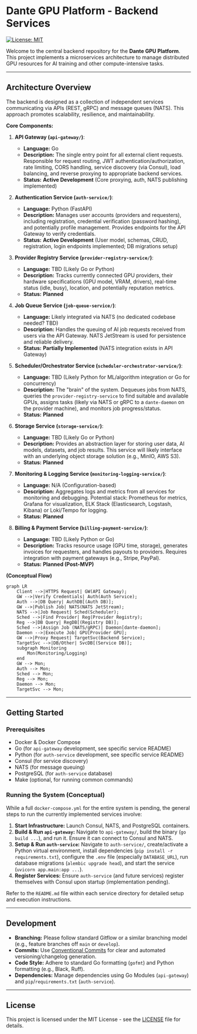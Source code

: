 # Dante GPU Platform - Backend Services

[![License: MIT](https://img.shields.io/badge/License-MIT-yellow.svg)](https://opensource.org/licenses/MIT)

Welcome to the central backend repository for the **Dante GPU Platform**. This project implements a microservices architecture to manage distributed GPU resources for AI training and other compute-intensive tasks.

---

## Architecture Overview

The backend is designed as a collection of independent services communicating via APIs (REST, gRPC) and message queues (NATS). This approach promotes scalability, resilience, and maintainability.

**Core Components:**

1.  **API Gateway (`api-gateway/`)**: 
    *   **Language:** Go
    *   **Description:** The single entry point for all external client requests. Responsible for request routing, JWT authentication/authorization, rate limiting, CORS handling, service discovery (via Consul), load balancing, and reverse proxying to appropriate backend services.
    *   **Status:** **Active Development** (Core proxying, auth, NATS publishing implemented)

2.  **Authentication Service (`auth-service/`)**:
    *   **Language:** Python (FastAPI)
    *   **Description:** Manages user accounts (providers and requesters), including registration, credential verification (password hashing), and potentially profile management. Provides endpoints for the API Gateway to verify credentials.
    *   **Status:** **Active Development** (User model, schemas, CRUD, registration, login endpoints implemented; DB migrations setup)

3.  **Provider Registry Service (`provider-registry-service/`)**:
    *   **Language:** TBD (Likely Go or Python)
    *   **Description:** Tracks currently connected GPU providers, their hardware specifications (GPU model, VRAM, drivers), real-time status (idle, busy), location, and potentially reputation metrics.
    *   **Status:** **Planned**

4.  **Job Queue Service (`job-queue-service/`)**:
    *   **Language:** Likely integrated via NATS (no dedicated codebase needed? TBD)
    *   **Description:** Handles the queuing of AI job requests received from users via the API Gateway. NATS JetStream is used for persistence and reliable delivery.
    *   **Status:** **Partially Implemented** (NATS integration exists in API Gateway)

5.  **Scheduler/Orchestrator Service (`scheduler-orchestrator-service/`)**:
    *   **Language:** TBD (Likely Python for ML/algorithm integration or Go for concurrency)
    *   **Description:** The "brain" of the system. Dequeues jobs from NATS, queries the `provider-registry-service` to find suitable and available GPUs, assigns tasks (likely via NATS or gRPC to a `dante-daemon` on the provider machine), and monitors job progress/status.
    *   **Status:** **Planned**

6.  **Storage Service (`storage-service/`)**:
    *   **Language:** TBD (Likely Go or Python)
    *   **Description:** Provides an abstraction layer for storing user data, AI models, datasets, and job results. This service will likely interface with an underlying object storage solution (e.g., MinIO, AWS S3).
    *   **Status:** **Planned**

7.  **Monitoring & Logging Service (`monitoring-logging-service/`)**:
    *   **Language:** N/A (Configuration-based)
    *   **Description:** Aggregates logs and metrics from all services for monitoring and debugging. Potential stack: Prometheus for metrics, Grafana for visualization, ELK Stack (Elasticsearch, Logstash, Kibana) or Loki/Tempo for logging.
    *   **Status:** **Planned**

8.  **Billing & Payment Service (`billing-payment-service/`)**:
    *   **Language:** TBD (Likely Python or Go)
    *   **Description:** Tracks resource usage (GPU time, storage), generates invoices for requesters, and handles payouts to providers. Requires integration with payment gateways (e.g., Stripe, PayPal).
    *   **Status:** **Planned (Post-MVP)**

**(Conceptual Flow)**

```mermaid
graph LR
    Client -->|HTTPS Request| GW(API Gateway);
    GW -->|Verify Credentials| Auth(Auth Service);
    Auth -->|DB Query| AuthDB[(Auth DB)];
    GW -->|Publish Job| NATS(NATS JetStream);
    NATS -->|Job Request| Sched(Scheduler);
    Sched -->|Find Provider| Reg(Provider Registry);
    Reg -->|DB Query| RegDB[(Registry DB)];
    Sched -->|Assign Job (NATS/gRPC)| Daemon[dante-daemon];
    Daemon -->|Execute Job| GPU[Provider GPU];
    GW -->|Proxy Request| TargetSvc(Backend Service);
    TargetSvc -->|DB/Other| SvcDB[(Service DB)];
    subgraph Monitoring
        Mon(Monitoring/Logging)
    end
    GW --> Mon;
    Auth --> Mon;
    Sched --> Mon;
    Reg --> Mon;
    Daemon --> Mon;
    TargetSvc --> Mon;
```

---

## Getting Started

### Prerequisites

*   Docker & Docker Compose
*   Go (for `api-gateway` development, see specific service README)
*   Python (for `auth-service` development, see specific service README)
*   Consul (for service discovery)
*   NATS (for message queuing)
*   PostgreSQL (for `auth-service` database)
*   Make (optional, for running common commands)

### Running the System (Conceptual)

While a full `docker-compose.yml` for the entire system is pending, the general steps to run the currently implemented services involve:

1.  **Start Infrastructure:** Launch Consul, NATS, and PostgreSQL containers.
2.  **Build & Run `api-gateway`:** Navigate to `api-gateway/`, build the binary (`go build ...`), and run it. Ensure it can connect to Consul and NATS.
3.  **Setup & Run `auth-service`:** Navigate to `auth-service/`, create/activate a Python virtual environment, install dependencies (`pip install -r requirements.txt`), configure the `.env` file (especially `DATABASE_URL`), run database migrations (`alembic upgrade head`), and start the service (`uvicorn app.main:app ...`).
4.  **Register Services:** Ensure `auth-service` (and future services) register themselves with Consul upon startup (implementation pending).

Refer to the `README.md` file within each service directory for detailed setup and execution instructions.

---

## Development

*   **Branching:** Please follow standard Gitflow or a similar branching model (e.g., feature branches off `main` or `develop`).
*   **Commits:** Use [Conventional Commits](https://www.conventionalcommits.org/) for clear and automated versioning/changelog generation.
*   **Code Style:** Adhere to standard Go formatting (`gofmt`) and Python formatting (e.g., Black, Ruff).
*   **Dependencies:** Manage dependencies using Go Modules (`api-gateway`) and `pip`/`requirements.txt` (`auth-service`).

---

## License

This project is licensed under the MIT License - see the [LICENSE](LICENSE) file for details.